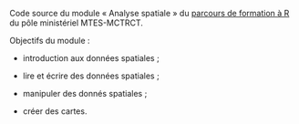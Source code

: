 Code source du module « Analyse spatiale » du [parcours de formation à R](https://mtes-mct.github.io/parcours-r/) du pôle ministériel MTES-MCTRCT.

Objectifs du module : 

- introduction aux données spatiales ;

- lire et écrire des données spatiales ;

- manipuler des donnés spatiales ;

- créer des cartes.
